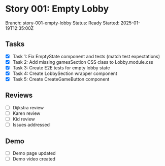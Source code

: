 # Story 001: Empty Lobby
Branch: story-001-empty-lobby
Status: Ready
Started: 2025-01-19T12:35:00Z

## Tasks
- [x] Task 1: Fix EmptyState component and tests (match test expectations)
- [x] Task 2: Add missing gamesSection CSS class to Lobby.module.css
- [x] Task 3: Create E2E tests for empty lobby state
- [x] Task 4: Create LobbySection wrapper component
- [x] Task 5: Create CreateGameButton component

## Reviews
- [ ] Dijkstra review
- [ ] Karen review
- [ ] Kid review
- [ ] Issues addressed

## Demo
- [ ] Demo page updated
- [ ] Demo video created